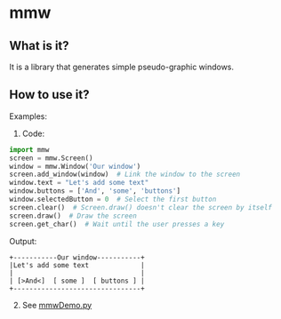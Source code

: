 # mmw
## What is it?
It is a library that generates simple pseudo-graphic windows.

## How to use it?
Examples:

1. Code:
```python
import mmw
screen = mmw.Screen()
window = mmw.Window('Our window')
screen.add_window(window)  # Link the window to the screen
window.text = "Let's add some text"
window.buttons = ['And', 'some', 'buttons']
window.selectedButton = 0  # Select the first button
screen.clear()  # Screen.draw() doesn't clear the screen by itself
screen.draw()  # Draw the screen
screen.get_char()  # Wait until the user presses a key
```
Output:
```
+-----------Our window-----------+
|Let's add some text             |
|                                |
| [>And<]  [ some ]  [ buttons ] |
+--------------------------------+
```
2. See [mmwDemo.py](mmwDemo.py)

